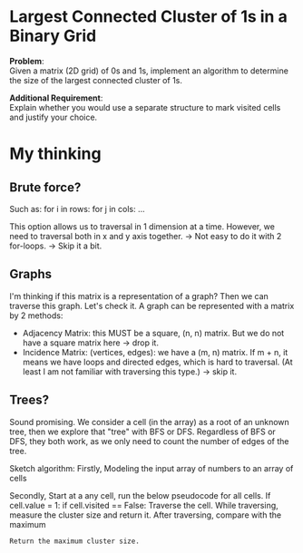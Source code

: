 # Largest Connected Cluster of 1s in a Binary Grid
**Problem**:  
Given a matrix (2D grid) of 0s and 1s, implement an algorithm to determine the size of the largest connected cluster of 1s.  

**Additional Requirement**:  
Explain whether you would use a separate structure to mark visited cells and justify your choice.


# My thinking
## Brute force?
Such as:
for i in rows:
    for j in cols:
        ...

This option allows us to traversal in 1 dimension at a time.
However, we need to traversal both in x and y axis together.
-> Not easy to do it with 2 for-loops.
-> Skip it a bit.

## Graphs 
I'm thinking if this matrix is a representation of a graph?
Then we can traverse this graph.
Let's check it.
A graph can be represented with a matrix by 2 methods:
- Adjacency Matrix: this MUST be a square, (n, n) matrix. But we do not have a square matrix here -> drop it.
- Incidence Matrix: (vertices, edges): we have a (m, n) matrix. If m + n, it means we have loops and directed edges, which is hard to traversal. 
(At least I am not familiar with traversing this type.) -> skip it. 
 
## Trees?
Sound promising.
We consider a cell (in the array) as a root of an unknown tree, then we explore that "tree" with BFS or DFS.
Regardless of BFS or DFS, they both work, as we only need to count the number of edges of the tree.


Sketch algorithm:
Firstly,
    Modeling the input array of numbers to an array of cells

Secondly,
    Start at a any cell, run the below pseudocode for all cells.
    If cell.value = 1:
        if cell.visited == False:
            Traverse the cell.
            While traversing, measure the cluster size and return it.
            After traversing, compare with the maximum

    Return the maximum cluster size.
     
